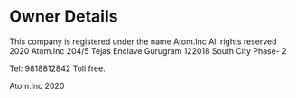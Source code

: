 # Owner Details

This company is registered under the name Atom.Inc 
All rights reserved 2020 Atom.Inc
204/5 Tejas Enclave Gurugram 122018 South City Phase- 2 

Tel: 9818812842 Toll free.

Atom.Inc 2020
